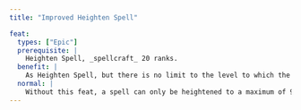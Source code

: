 ```yaml
---
title: "Improved Heighten Spell"

feat:
  types: ["Epic"]
  prerequisite: |
    Heighten Spell, _spellcraft_ 20 ranks.
  benefit: |
    As Heighten Spell, but there is no limit to the level to which the character can heighten the spell.
  normal: |
    Without this feat, a spell can only be heightened to a maximum of 9th level.
---
```


